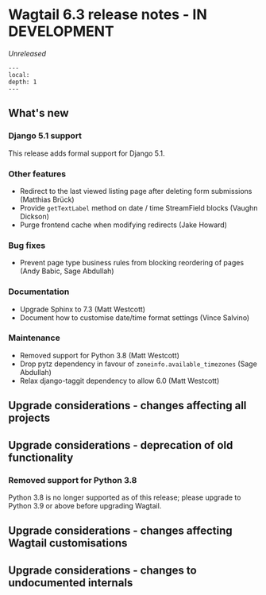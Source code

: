 # Wagtail 6.3 release notes - IN DEVELOPMENT

_Unreleased_

```{contents}
---
local:
depth: 1
---
```

## What's new

### Django 5.1 support

This release adds formal support for Django 5.1.

### Other features

 * Redirect to the last viewed listing page after deleting form submissions (Matthias Brück)
 * Provide `getTextLabel` method on date / time StreamField blocks (Vaughn Dickson)
 * Purge frontend cache when modifying redirects (Jake Howard)

### Bug fixes

 * Prevent page type business rules from blocking reordering of pages (Andy Babic, Sage Abdullah)

### Documentation

 * Upgrade Sphinx to 7.3 (Matt Westcott)
 * Document how to customise date/time format settings (Vince Salvino)


### Maintenance

 * Removed support for Python 3.8 (Matt Westcott)
 * Drop pytz dependency in favour of `zoneinfo.available_timezones` (Sage Abdullah)
 * Relax django-taggit dependency to allow 6.0 (Matt Westcott)


## Upgrade considerations - changes affecting all projects

## Upgrade considerations - deprecation of old functionality

### Removed support for Python 3.8

Python 3.8 is no longer supported as of this release; please upgrade to Python 3.9 or above before upgrading Wagtail.

## Upgrade considerations - changes affecting Wagtail customisations

## Upgrade considerations - changes to undocumented internals
